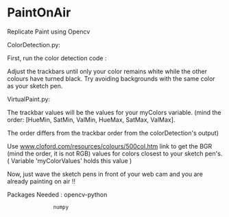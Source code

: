 # PaintOnAir
Replicate Paint using Opencv

ColorDetection.py:

First, run the color detection code :

  Adjust the trackbars until only your color remains white while the other colours have turned black. Try avoiding backgrounds with the same color as your sketch pen.

VirtualPaint.py:

The trackbar values will be the values for your myColors variable. (mind the order: [HueMin, SatMin, ValMin, HueMax, SatMax, ValMax].


The order differs from the trackbar order from the colorDetection's output)


Use www.cloford.com/resources/colours/500col.htm link to get the BGR (mind the order, it is not RGB) values for colors closest to your sketch pen's. ( Variable 'myColorValues' holds this value ) 


 Now, just wave the sketch pens in front of your web cam and you are already painting on air !!


 Packages Needed : opencv-python
      
                   numpy
